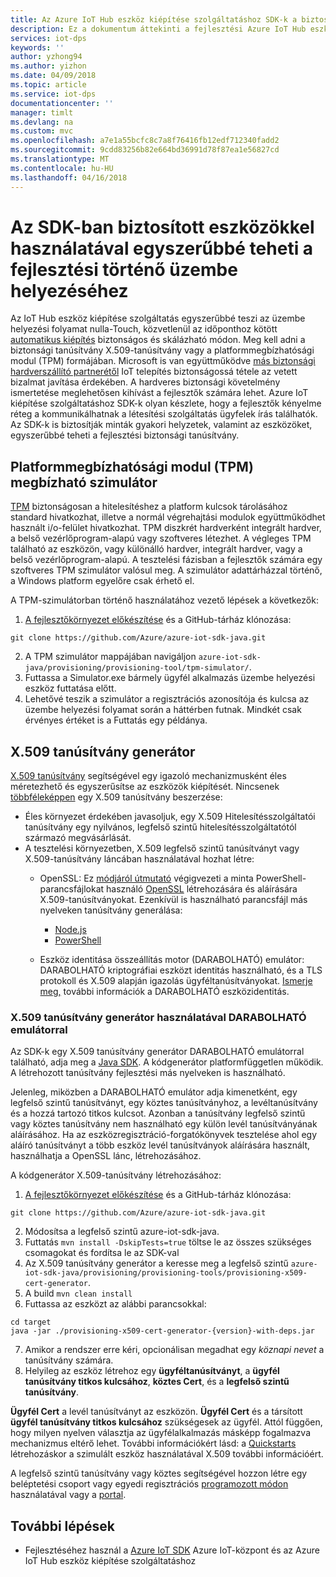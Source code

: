 ```yaml
---
title: Az Azure IoT Hub eszköz kiépítése szolgáltatáshoz SDK-k a biztosított eszközök segítségével egyszerűbbé teheti a fejlesztési
description: Ez a dokumentum áttekinti a fejlesztési Azure IoT Hub eszköz kiépítése szolgáltatáshoz SDK-k a megadott eszközök
services: iot-dps
keywords: ''
author: yzhong94
ms.author: yizhon
ms.date: 04/09/2018
ms.topic: article
ms.service: iot-dps
documentationcenter: ''
manager: timlt
ms.devlang: na
ms.custom: mvc
ms.openlocfilehash: a7e1a55bcfc8c7a8f76416fb12edf712340fadd2
ms.sourcegitcommit: 9cdd83256b82e664bd36991d78f87ea1e56827cd
ms.translationtype: MT
ms.contentlocale: hu-HU
ms.lasthandoff: 04/16/2018
---
```

# <a name="how-to-use-tools-provided-in-the-sdks-to-simplify-development-for-provisioning"></a>Az SDK-ban biztosított eszközökkel használatával egyszerűbbé teheti a fejlesztési történő üzembe helyezéséhez
Az IoT Hub eszköz kiépítése szolgáltatás egyszerűbbé teszi az üzembe helyezési folyamat nulla-Touch, közvetlenül az időponthoz kötött [automatikus kiépítés](concepts-auto-provisioning.md) biztonságos és skálázható módon.  Meg kell adni a biztonsági tanúsítvány X.509-tanúsítvány vagy a platformmegbízhatósági modul (TPM) formájában.  Microsoft is van együttműködve [más biztonsági hardverszállító partnerétől](https://azure.microsoft.com/blog/azure-iot-supports-new-security-hardware-to-strengthen-iot-security/) IoT telepítés biztonságossá tétele az vetett bizalmat javítása érdekében. A hardveres biztonsági követelmény ismertetése meglehetősen kihívást a fejlesztők számára lehet. Azure IoT kiépítése szolgáltatáshoz SDK-k olyan készlete, hogy a fejlesztők kényelme réteg a kommunikálhatnak a létesítési szolgáltatás ügyfelek írás találhatók. Az SDK-k is biztosítják minták gyakori helyzetek, valamint az eszközöket, egyszerűbbé teheti a fejlesztési biztonsági tanúsítvány.

## <a name="trusted-platform-module-tpm-simulator"></a>Platformmegbízhatósági modul (TPM) megbízható szimulátor
[TPM](https://docs.microsoft.com/azure/iot-dps/concepts-security#trusted-platform-module-tpm) biztonságosan a hitelesítéshez a platform kulcsok tárolásához standard hivatkozhat, illetve a normál végrehajtási modulok együttműködhet használt i/o-felület hivatkozhat. TPM diszkrét hardverként integrált hardver, a belső vezérlőprogram-alapú vagy szoftveres létezhet.  A végleges TPM található az eszközön, vagy különálló hardver, integrált hardver, vagy a belső vezérlőprogram-alapú. A tesztelési fázisban a fejlesztők számára egy szoftveres TPM szimulátor valósul meg.  A szimulátor adattárházzal történő, a Windows platform egyelőre csak érhető el.

A TPM-szimulátorban történő használatához vezető lépések a következők:
1. [A fejlesztőkörnyezet előkészítése](https://docs.microsoft.com/azure/iot-dps/quick-enroll-device-x509-java#prepare-the-development-environment) és a GitHub-tárház klónozása:
```
git clone https://github.com/Azure/azure-iot-sdk-java.git
```
2. A TPM szimulátor mappájában navigáljon ```azure-iot-sdk-java/provisioning/provisioning-tool/tpm-simulator/```.
3. Futtassa a Simulator.exe bármely ügyfél alkalmazás üzembe helyezési eszköz futtatása előtt.
4. Lehetővé teszik a szimulátor a regisztrációs azonosítója és kulcsa az üzembe helyezési folyamat során a háttérben futnak.  Mindkét csak érvényes értéket is a Futtatás egy példánya.

## <a name="x509-certificate-generator"></a>X.509 tanúsítvány generátor
[X.509 tanúsítvány](https://docs.microsoft.com/azure/iot-dps/concepts-security#x509-certificates) segítségével egy igazoló mechanizmusként éles méretezhető és egyszerűsítse az eszközök kiépítését.  Nincsenek [többféleképpen](https://docs.microsoft.com/azure/iot-hub/iot-hub-x509ca-overview#how-to-get-an-x509-ca-certificate) egy X.509 tanúsítvány beszerzése:
* Éles környezet érdekében javasoljuk, egy X.509 Hitelesítésszolgáltatói tanúsítvány egy nyilvános, legfelső szintű hitelesítésszolgáltatótól származó megvásárlását.
* A tesztelési környezetben, X.509 legfelső szintű tanúsítványt vagy X.509-tanúsítvány láncában használatával hozhat létre:
    * OpenSSL: Ez [módjáról útmutató](https://docs.microsoft.com/azure/iot-hub/iot-hub-security-x509-create-certificates) végigvezeti a minta PowerShell-parancsfájlokat használó [OpenSSL](https://www.openssl.org/) létrehozására és aláírására X.509-tanúsítványokat.  Ezenkívül is használható parancsfájl más nyelveken tanúsítvány generálása:
        * [Node.js](https://github.com/Azure/azure-iot-sdk-node/tree/master/provisioning/tools)
        * [PowerShell](https://github.com/Azure/azure-iot-sdk-c/blob/master/tools/CACertificates/CACertificateOverview.md)
        
    * Eszköz identitása összeállítás motor (DARABOLHATÓ) emulátor: DARABOLHATÓ kriptográfiai eszközt identitás használható, és a TLS protokoll és X.509 alapján igazolás ügyféltanúsítványokat.  [Ismerje meg,](https://www.microsoft.com/research/publication/device-identity-dice-riot-keys-certificates/) további információk a DARABOLHATÓ eszközidentitás.

### <a name="using-x509-certificate-generator-with-dice-emulator"></a>X.509 tanúsítvány generátor használatával DARABOLHATÓ emulátorral
Az SDK-k egy X.509 tanúsítvány generátor DARABOLHATÓ emulátorral található, adja meg a [Java SDK](https://github.com/Azure/azure-iot-sdk-java/tree/master/provisioning/provisioning-tools/provisioning-x509-cert-generator).  A kódgenerátor platformfüggetlen működik.  A létrehozott tanúsítvány fejlesztési más nyelveken is használható.

Jelenleg, miközben a DARABOLHATÓ emulátor adja kimenetként, egy legfelső szintű tanúsítványt, egy köztes tanúsítványhoz, a levéltanúsítvány és a hozzá tartozó titkos kulcsot.  Azonban a tanúsítvány legfelső szintű vagy köztes tanúsítvány nem használható egy külön levél tanúsítványának aláírásához.  Ha az eszközregisztráció-forgatókönyvek tesztelése ahol egy aláíró tanúsítványt a több eszköz levél tanúsítványok aláírására használt, használhatja a OpenSSL lánc, létrehozásához.

A kódgenerátor X.509-tanúsítvány létrehozásához:
1. [A fejlesztőkörnyezet előkészítése](https://docs.microsoft.com/azure/iot-dps/quick-enroll-device-x509-java#prepare-the-development-environment) és a GitHub-tárház klónozása:
```
git clone https://github.com/Azure/azure-iot-sdk-java.git
```
2. Módosítsa a legfelső szintű azure-iot-sdk-java.
3. Futtatás ```mvn install -DskipTests=true``` töltse le az összes szükséges csomagokat és fordítsa le az SDK-val
4. Az X.509 tanúsítvány generátor a keresse meg a legfelső szintű ```azure-iot-sdk-java/provisioning/provisioning-tools/provisioning-x509-cert-generator```.
5. A build ```mvn clean install```
6. Futtassa az eszközt az alábbi parancsokkal:
```
cd target
java -jar ./provisioning-x509-cert-generator-{version}-with-deps.jar
```
7. Amikor a rendszer erre kéri, opcionálisan megadhat egy _köznapi nevet_ a tanúsítvány számára.
8. Helyileg az eszköz létrehoz egy **ügyféltanúsítványt**, a **ügyfél tanúsítvány titkos kulcsához**, **köztes Cert**, és a **legfelső szintű tanúsítvány**.

**Ügyfél Cert** a levél tanúsítványt az eszközön.  **Ügyfél Cert** és a társított **ügyfél tanúsítvány titkos kulcsához** szükségesek az ügyfél. Attól függően, hogy milyen nyelven választja az ügyfélalkalmazás másképp fogalmazva mechanizmus eltérő lehet.  További információkért lásd: a [Quickstarts](https://docs.microsoft.com/azure/iot-dps/quick-create-simulated-device-x509) létrehozáskor a szimulált eszköz használatával X.509 további információért.

A legfelső szintű tanúsítvány vagy köztes segítségével hozzon létre egy beléptetési csoport vagy egyedi regisztrációs [programozott módon](https://docs.microsoft.com/azure/iot-dps/how-to-manage-enrollments-sdks) használatával vagy a [portal](https://docs.microsoft.com/azure/iot-dps/how-to-manage-enrollments).

## <a name="next-steps"></a>További lépések
* Fejlesztéséhez használ a [Azure IoT SDK]( https://github.com/Azure/azure-iot-sdks) Azure IoT-központ és az Azure IoT Hub eszköz kiépítése szolgáltatáshoz
